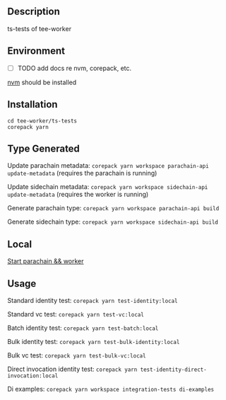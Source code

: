 ## Description

ts-tests of tee-worker

## Environment

-   [ ] TODO add docs re nvm, corepack, etc.

[nvm](https://github.com/nvm-sh/nvm) should be installed

## Installation

```
cd tee-worker/ts-tests
corepack yarn
```

## Type Generated

Update parachain metadata: `corepack yarn workspace parachain-api update-metadata` (requires the parachain is running)

Update sidechain metadata: `corepack yarn workspace sidechain-api update-metadata` (requires the worker is running)

Generate parachain type: `corepack yarn workspace parachain-api build`

Generate sidechain type: `corepack yarn workspace sidechain-api build`

## Local

[Start parachain && worker](https://github.com/litentry/litentry-parachain/blob/dev/README.md)

## Usage

Standard identity test: `corepack yarn test-identity:local`

Standard vc test: `corepack yarn test-vc:local`

Batch identity test: `corepack yarn test-batch:local`

Bulk identity test: `corepack yarn test-bulk-identity:local`

Bulk vc test: `corepack yarn test-bulk-vc:local`

Direct invocation identity test: `corepack yarn test-identity-direct-invocation:local`

Di examples: `corepack yarn workspace integration-tests di-examples`
